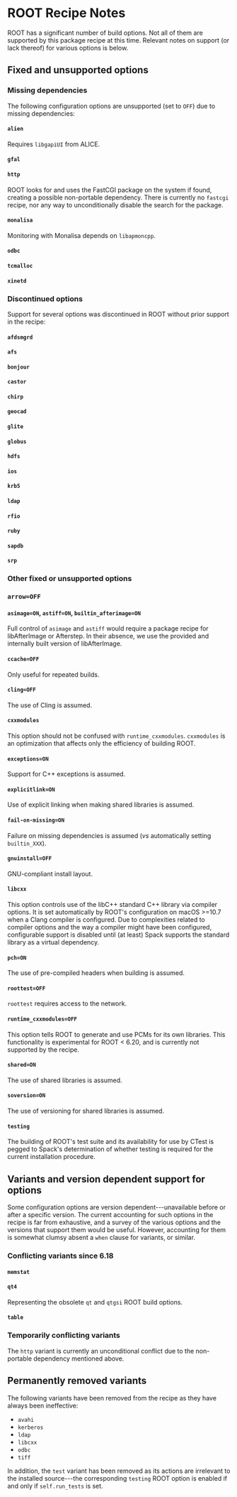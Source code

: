 # ROOT Recipe Notes

ROOT has a significant number of build options. Not all of them are supported by this package recipe at this time. Relevant notes on support (or lack thereof) for various options is below.

## Fixed and unsupported options

### Missing dependencies

The following configuration options are unsupported (set to `OFF`) due to missing dependencies:

#### `alien`

Requires `libgapiUI` from ALICE.

#### `gfal`

#### `http`

ROOT looks for and uses the FastCGI package on the system if found, creating a possible non-portable dependency. There is currently no `fastcgi` recipe, nor any way to unconditionally disable the search for the package.

#### `monalisa`

Monitoring with Monalisa depends on `libapmoncpp`.

#### `odbc`

#### `tcmalloc`

#### `xinetd`

### Discontinued options

Support for several options was discontinued in ROOT without prior support in the recipe:

#### `afdsmgrd`

#### `afs`

#### `bonjour`

#### `castor`

#### `chirp`

#### `geocad`

#### `glite`

#### `globus`

#### `hdfs`

#### `ios`

#### `krb5`

#### `ldap`

#### `rfio`

#### `ruby`

#### `sapdb`

#### `srp`

### Other fixed or unsupported options

### `arrow=OFF`

#### `asimage=ON`, `astiff=ON`, `builtin_afterimage=ON`

Full control of `asimage` and `astiff` would require a package recipe for libAfterImage or Afterstep. In their absence, we use the provided and internally built version of libAfterImage.

#### `ccache=OFF`

Only useful for repeated builds.

#### `cling=OFF`

The use of Cling is assumed.

#### `cxxmodules`

This option should not be confused with `runtime_cxxmodules`. `cxxmodules` is an optimization that affects only the efficiency of building ROOT.

#### `exceptions=ON`

Support for C++ exceptions is assumed.

#### `explicitlink=ON`

Use of explicit linking when making shared libraries is assumed.

#### `fail-on-missing=ON`

Failure on missing dependencies is assumed (_vs_ automatically setting `builtin_XXX`).

#### `gnuinstall=OFF`

GNU-compliant install layout.

#### `libcxx`

This option controls use of the libC++ standard C++ library via compiler options. It is set automatically by ROOT's configuration on macOS >=10.7 when a Clang compiler is configured. Due to complexities related to compiler options and the way a compiler might have been configured, configurable support is disabled until (at least) Spack supports the standard library as a virtual dependency.

#### `pch=ON`

The use of pre-compiled headers when building is assumed.

#### `roottest=OFF`

`roottest` requires access to the network.

#### `runtime_cxxmodules=OFF`

This option tells ROOT to generate and use PCMs for its own libraries. This functionality is experimental for ROOT < 6.20, and is currently not supported by the recipe.

#### `shared=ON`

The use of shared libraries is assumed.

#### `soversion=ON`

The use of versioning for shared libraries is assumed.

#### `testing`

The building of ROOT's test suite and its availability for use by CTest is pegged to Spack's determination of whether testing is required for the current installation procedure.

## Variants and version dependent support for options

Some configuration options are version dependent---unavailable before or after a specific version. The current accounting for such options in the recipe is far from exhaustive, and a survey of the various options and the versions that support them would be useful. However, accounting for them is somewhat clumsy absent a `when` clause for variants, or similar.

### Conflicting variants since 6.18

#### `memstat`

#### `qt4`

Representing the obsolete `qt` and `qtgsi` ROOT build options.

#### `table`

### Temporarily conflicting variants

The `http` variant is currently an unconditional conflict due to the non-portable dependency mentioned above.

## Permanently removed variants

The following variants have been removed from the recipe as they have always been ineffective:

* `avahi`
* `kerberos`
* `ldap`
* `libcxx`
* `odbc`
* `tiff`

In addition, the `test` variant has been removed as its actions are irrelevant to the installed source---the corresponding `testing` ROOT option is enabled if and only if `self.run_tests` is set.
